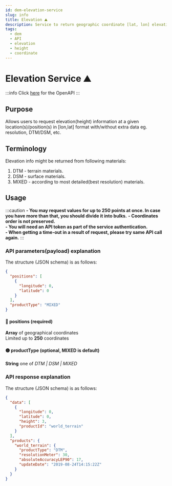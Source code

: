 ```yaml
---
id: dem-elevation-service
slug: info
title: Elevation ⛰️
description: Service to return geographic coordinate [lat, lon] elevation 
tags:
  - dem
  - API
  - elevation
  - height
  - coordinate
---
```


# Elevation Service ⛰️

:::info
Click [here](/docs/MapColonies/dem/services/elevation/api) for the OpenAPI
:::

## Purpose
Allows users to request elevation(height) information at a given location(s)/position(s) in [lon,lat] format with/without extra data eg. resolution, DTM/DSM, etc.

## Terminology

Elevation info might be returned from following materials:
1. DTM - terrain materials.
2. DSM - surface materials.
3. MIXED - according to most detailed(best resolution) materials.

## Usage


:::caution
**- You may request values for up to 250 points at once. In case you have more than that, you should divide it into bulks.**
**- Coordinates order is not preserved.**<br/>
**- You will need an API token as part of the service authentication. &nbsp;**<br/>
**- When getting a time-out in a result of request, please try same API call again.**
:::

### API parameters(payload) explanation
The structure (JSON schema) is as follows:


```json title="JSON Schema of Request"
{
  "positions": [
    {
      "longitude": 0,
      "latitude": 0
    }
  ],
  "productType": "MIXED"
}
```
#### 🔴 positions (required)
**Array** of geographical coordinates <br/>
Limited up to **250** coordinates

#### 🟡 productType (optional, MIXED is default)
**String** one of <i>DTM | DSM | MIXED</i>

### API response explanation
The structure (JSON schema) is as follows:

```json title="JSON Schema of Response"
{
  "data": [
    {
      "longitude": 0,
      "latitude": 0,
      "height": 3,
      "productId": "world_terrain"
    }
  ],
  "products": {
    "world_terrain": {
      "productType": "DTM",
      "resolutionMeter": 30,
      "absoluteAccuracyLEP90": 17,
      "updateDate": "2019-08-24T14:15:22Z"
    }
  }
}
```